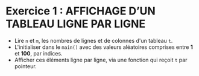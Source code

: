 # Exercice 1 : AFFICHAGE D’UN TABLEAU LIGNE PAR LIGNE

+ Lire `n` et `m`, les nombres de lignes et de colonnes d'un tableau `t`.
+ L'initialiser dans le `main()` avec des valeurs aléatoires comprises entre **1** et **100**, par indices.
+ Afficher ces éléments ligne par ligne, via une fonction qui reçoit `t` par pointeur.
